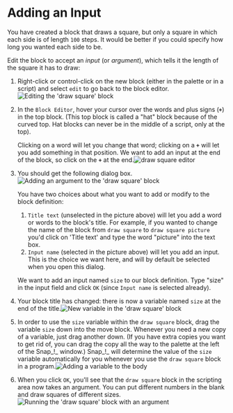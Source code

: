 # Adding an Input



You have created a block that draws a square, but only a square in which each side is of length `100` steps. It would be better if you could specify how long you wanted each side to be.

Edit the block to accept an _input_ \(or _argument_\), which tells it the length of the square it has to draw:

1. Right-click or control-click on the new block \(either in the palette or in a script\) and select `edit` to go back to the block editor.![Editing the &apos;draw square&apos; block](https://beautyjoy.github.io/bjc-r/img/sys/edit-current-block.png)
2. In the `Block Editor`, hover your cursor over the words and plus signs \(**`+`**\) in the top block. \(This top block is called a "hat" block because of the curved top. Hat blocks can never be in the middle of a script, only at the top\).

   Clicking on a word will let you change that word; clicking on a **`+`** will let you add something in that position. We want to add an input at the end of the block, so click on the **`+`** at the end.![draw square editor](https://beautyjoy.github.io/bjc-r/img/sys/draw-square-block-editor.png)

3. You should get the following dialog box.![Adding an argument to the &apos;draw square&apos; block](https://beautyjoy.github.io/bjc-r/img/sys/add-argument-in-block-signature.png)

   You have two choices about what you want to add or modify to the block definition:

   1. `Title text` \(unselected in the picture above\) will let you add a word or words to the block's title. For example, if you wanted to change the name of the block from `draw square` to `draw square picture` you'd click on 'Title text' and type the word "picture" into the text box.
   2. `Input name` \(selected in the picture above\) will let you add an input. This is the choice we want here, and will by default be selected when you open this dialog.

   We want to add an input named `size` to our block definition. Type "size" in the input field and click `OK` \(since `Input name` is selected already\).

4. Your block title has changed: there is now a variable named `size` at the end of the title.![New variable in the &apos;draw square&apos; block](https://beautyjoy.github.io/bjc-r/img/building-blocks/draw-square-size-unused-argument.png)
5. In order to use the `size` variable within the `draw square` block, drag the variable `size` down into the move block. Whenever you need a new copy of a variable, just drag another down. \(If you have extra copies you want to get rid of, you can drag the copy all the way to the palette at the left of the Snap_!_ window.\)  Snap_!_ will determine the value of the `size` variable automatically for you whenever you use the `draw square` block in a program.![Adding a variable to the body](https://beautyjoy.github.io/bjc-r/img/building-blocks/draw-square-size-pull-argument.gif)
6. When you click `OK`, you'll see that the `draw square` block in the scripting area now takes an argument. You can put different numbers in the blank and draw squares of different sizes.![Running the &apos;draw square&apos; block with an argument](https://beautyjoy.github.io/bjc-r/img/prog/draw-square-block-with-arg-BYOB.gif)

